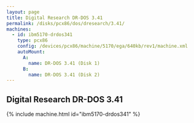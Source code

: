 ```yaml
---
layout: page
title: Digital Research DR-DOS 3.41
permalink: /disks/pcx86/dos/dresearch/3.41/
machines:
  - id: ibm5170-drdos341
    type: pcx86
    config: /devices/pcx86/machine/5170/ega/640kb/rev1/machine.xml
    autoMount:
      A:
        name: DR-DOS 3.41 (Disk 1)
      B:
        name: DR-DOS 3.41 (Disk 2)
---
```


Digital Research DR-DOS 3.41
----------------------------

{% include machine.html id="ibm5170-drdos341" %}
